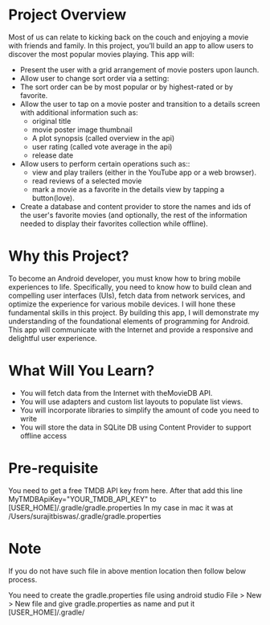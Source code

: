 # Project Overview
Most of us can relate to kicking back on the couch and enjoying a movie with friends and family. In this project, you’ll build an app to allow users to discover the most popular movies playing.
This app will:
*	Present the user with a grid arrangement of movie posters upon launch.
*	Allow user to change sort order via a setting:
*	The sort order can be by most popular or by highest-rated or by favorite.
* Allow the user to tap on a movie poster and transition to a details screen with additional information such as:
  * original title
  * movie poster image thumbnail
  *	A plot synopsis (called overview in the api)
  *	user rating (called vote average in the api)
  *	release date
* Allow users to perform certain operations such as::
  * view and play trailers (either in the YouTube app or a web browser).
  * read reviews of a selected movie
  * mark a movie as a favorite in the details view by tapping a button(love).
*	Create a database and content provider to store the names and ids of the user's favorite movies (and optionally, the rest of the information needed to display their favorites collection while offline).
# Why this Project?
To become an Android developer, you must know how to bring mobile experiences to life. Specifically, you need to know how to build clean and compelling user interfaces (UIs), fetch data from network services, and optimize the experience for various mobile devices. I will hone these fundamental skills in this project.
By building this app, I will demonstrate my understanding of the foundational elements of programming for Android. This app will communicate with the Internet and provide a responsive and delightful user experience.
# What Will You Learn?
*	You will fetch data from the Internet with theMovieDB API.
*	You will use adapters and custom list layouts to populate list views.
*	You will incorporate libraries to simplify the amount of code you need to write
*	You will store the data in SQLite DB using Content Provider to support offline access

# Pre-requisite
You need to get a free TMDB API key from here. After that add this line MyTMDBApiKey="YOUR_TMDB_API_KEY" to [USER_HOME]/.gradle/gradle.properties In my case in mac it was at /Users/surajitbiswas/.gradle/gradle.properties

# Note
If you do not have such file in above mention location then follow below process.

You need to create the gradle.properties file using android studio File > New > New file
and give gradle.properties as name and put it [USER_HOME]/.gradle/


